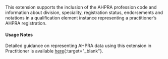 This extension supports the inclusion of the AHPRA profession code and information about division, speciality, registration status, endorsements and notations in a qualification element instance representing a practitioner’s AHPRA registration.

#### Usage Notes
Detailed guidance on representing AHPRA data using this extension in Practitioner is available [here](http://hl7.org.au/notes/ahpra-registration-number/index.html){:target="_blank"}.
